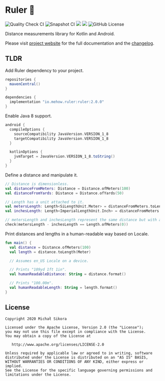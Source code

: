 # Ruler 📐

![Quality Check CI](https://github.com/MiSikora/ruler/workflows/Quality%20Check/badge.svg?branch=trunk&event=push)
![Snapshot CI](https://github.com/MiSikora/ruler/workflows/Snapshot/badge.svg?branch=trunk&event=push)
[<img src="https://img.shields.io/maven-central/v/io.mehow.ruler/ruler.svg?label=latest%20release"/>](https://search.maven.org/search?q=g:io.mehow.ruler)
[<img src="https://img.shields.io/nexus/s/https/oss.sonatype.org/io.mehow.ruler/ruler.svg?label=latest%20snapshot"/>](https://oss.sonatype.org/content/repositories/snapshots/io/mehow/ruler/)
![GitHub License](https://img.shields.io/github/license/MiSikora/ruler)

Distance measurements library for Kotlin and Android.

Please visit [project website](https://misikora.github.io/ruler/) for the full documentation and the [changelog](https://misikora.github.io/ruler/changelog/).

## TLDR

Add Ruler dependency to your project.

```groovy
repositories {
  mavenCentral()
}

dependencies {
  implementation "io.mehow.ruler:ruler:2.0.0"
}
```

Enable Java 8 support.

```groovy
android {
  compileOptions {
    sourceCompatibility JavaVersion.VERSION_1_8
    targetCompatibility JavaVersion.VERSION_1_8
  }

  kotlinOptions {
    jvmTarget = JavaVersion.VERSION_1_8.toString()
  }
}
```

Define a distance and manipulate it.

```kotlin
// Distance is dimensionless.
val distanceFromMeters: Distance = Distance.ofMeters(100)
val distanceFromYards: Distance = Distance.ofYards(50)

// Length has a unit attached to it.
val metersLength: Length<SiLengthUnit.Meter> = distanceFromMeters.toLength(SiLengthUnit.Meter)
val inchesLength: Length<ImperialLengthUnit.Inch> = distanceFromMeters.toLength(ImperialLengthUnit.Inch)

// metersLength and inchesLength represent the same distance but with a different units attached to them.
check(metersLength - inchesLength == Length.ofMeters(0))
```

Print distances and lengths in a human-readable way based on Locale.

```kotlin
fun main() {
  val distance = Distance.ofMeters(100)
  val length = distance.toLength(Meter)

  // Assumes en_US Locale on a device.

  // Prints "109yd 1ft 1in".
  val humanReadableDistance: String = distance.format()

  // Prints "100.00m".
  val humanReadableLength: String = length.format()
}
```

## License

    Copyright 2020 Michał Sikora

    Licensed under the Apache License, Version 2.0 (the "License");
    you may not use this file except in compliance with the License.
    You may obtain a copy of the License at

       http://www.apache.org/licenses/LICENSE-2.0

    Unless required by applicable law or agreed to in writing, software
    distributed under the License is distributed on an "AS IS" BASIS,
    WITHOUT WARRANTIES OR CONDITIONS OF ANY KIND, either express or implied.
    See the License for the specific language governing permissions and
    limitations under the License.
